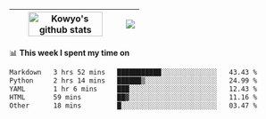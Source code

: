 | <a href="https://github.com/anuraghazra/github-readme-stats"><img width="85%" src="https://github-readme-stats.vercel.app/api?username=kowyo&show_icons=true&hide_border=true&theme=transparent" alt="Kowyo's github stats" /></a> | <a href="https://github.com/anuraghazra/github-readme-stats"><img align="center" src="https://github-readme-stats.vercel.app/api/top-langs/?username=kowyo&exclude_repo=Engineering-Competition-Robot,mobile-robot&hide=c,assembly,shaderlab,hlsl,mathematica,cmake&layout=compact&hide_border=true&theme=transparent" /></a> |
| ------------- | ------------- |

📊 **This week I spent my time on**
<!--START_SECTION:waka-->

```txt
Markdown   3 hrs 52 mins   ███████████░░░░░░░░░░░░░░   43.43 %
Python     2 hrs 14 mins   ██████▒░░░░░░░░░░░░░░░░░░   24.99 %
YAML       1 hr 6 mins     ███░░░░░░░░░░░░░░░░░░░░░░   12.43 %
HTML       59 mins         ██▓░░░░░░░░░░░░░░░░░░░░░░   11.16 %
Other      18 mins         █░░░░░░░░░░░░░░░░░░░░░░░░   03.47 %
```

<!--END_SECTION:waka-->

